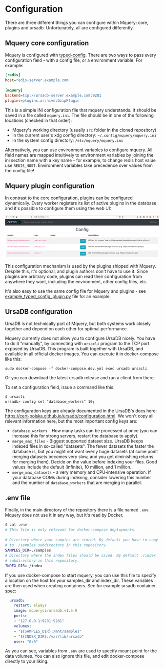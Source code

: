 # Configuration

There are three different things you can configure within Mquery: core, plugins
and ursadb. Unfortunately, all are configured differently.

## Mquery core configuration

Mquery is configured with [typed-config](https://github.com/bwindsor/typed-config). There are two ways to pass every configuration field - with
a config file, or a environment variable. For example:

```ini
[redis]
host=redis-server.example.com

[mquery]
backend=tcp://ursadb-server.example.com:9281
plugins=plugins.archive:GzipPlugin
```

This is a simple INI configuration file that mquery understands. It should
be saved in a file called `mquery.ini`. The file should be in one of the
following locations (checked in that order):

* Mquery's working directory (usually `src` folder in the cloned repository)
* In the current user's xdg config directory: `~/.config/mquery/mquery.ini`
* In the system config directory: `/etc/mquery/mquery.ini`

Alternatively, you can use environment variables to configure mquery. All
field names are mapped intuitively to environment variables by joining
the ini section name with a key name - for example, to change redis host
value use `REDIS_HOST`. Environment variables take precedence over values
from the config file!

## Mquery plugin configuration

In contrast to the core configuration, plugins can be configured dynamically.
Every worker registers its list of active plugins in the database, and it's
possible to configure them using the web UI:

![](./plugin-config.png)

This configuration mechanism is used by the plugins shipped with Mquery.
Despite this, it's optional, and plugin authors don't have to use it.
Since plugins are arbitrary code, plugins can read their configuration from
anywhere they want, including the environment, other config files, etc.

It's also easy to use the same config file for Mquery and plugins - see
[example_typed_config_plugin.py](../src/plugins/example_typed_config_plugin.py)
file for an example.

## UrsaDB configuration

UrsaDB is not technically part of Mquery, but both systems work closely
together and depend on each other for optimal performance.

Mquery currently does not allow you to configure UrsaDB nicely.
You have to do it "manually", by connecting with `ursacli` program to the
TCP port exposed by UrsaDB. This program is built together with UrsaDB, and
available in all official docker images. You can execute it in docker-compose
like this:

```
sudo docker-compose -f docker-compose.dev.yml exec ursadb ursacli
```

Or you can download the latest ursadb release and run a client from there.

To set a configuration field, issue a command like this:

```
$ ursacli
ursadb> config set "database_workers" 10;
```

The configuration keys are already documented in the UrsaDB's docs here:
https://cert-polska.github.io/ursadb/configuration.html. We won't copy
all relevant information here, but the most important config keys are:

* `database_workers` - How many tasks can be processed at once (you can
  increase this for strong servers, restart the database to apply).
* `merge_max_files` - Biggest supported dataset size. UrsaDB keeps indexed
  files in so-called "datasets". The fewer datasets the faster the database is,
  but you might not want overly huge datasets (at some point merging datasets
  becomes very slow, and you get diminishing returns for merging them). Decide
  on the value before indexing your files. Good values include the default
  (infinite), 10 million, and 1 million.
* `merge_max_datasets` - a very memory and CPU-intensive operation.
  If your database OOMs during indexing, consider lowering this number and
  the number of `database_workers` that are merging in parallel.

## .env file

Finally, in the main directory of the repository there is a file named `.env`.
Mquery does not use it in any way, but it's read by Docker.

```bash
$ cat .env
# This file is only relevant for docker-compose deployments.

# Directory where your samples are stored. By default you have to copy them
# to ./samples subdirectory in this repository.
SAMPLES_DIR=./samples
# Directory where the index files should be saved. By default ./index
# subdirectory in this repository.
INDEX_DIR=./index
```

If you use docker-compose to start mquery, you can use this file to specify
a location on the host for your samples_dir and index_dir. These variables are
then used when creating containers. See for example ursadb container spec:

```yaml
  ursadb:
    restart: always
    image: mqueryci/ursadb:v1.5.0
    ports:
    - "127.0.0.1:9281:9281"
    volumes:
    - "${SAMPLES_DIR}:/mnt/samples"
    - "${INDEX_DIR}:/var/lib/ursadb"
    user: "0:0"
```

As you can see, variables from `.env` are used to specify mount point for
the data volumes. You can also ignore this file, and edit docker-compose
directly to your liking.
